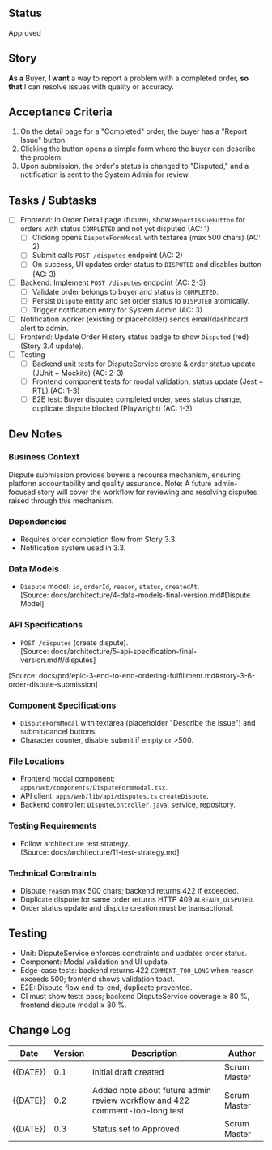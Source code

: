 ## Status
Approved

## Story
**As a** Buyer,
**I want** a way to report a problem with a completed order,
**so that** I can resolve issues with quality or accuracy.

## Acceptance Criteria
1. On the detail page for a "Completed" order, the buyer has a "Report Issue" button.
2. Clicking the button opens a simple form where the buyer can describe the problem.
3. Upon submission, the order's status is changed to "Disputed," and a notification is sent to the System Admin for review.

## Tasks / Subtasks
- [ ] Frontend: In Order Detail page (future), show `ReportIssueButton` for orders with status `COMPLETED` and not yet disputed (AC: 1)
  - [ ] Clicking opens `DisputeFormModal` with textarea (max 500 chars) (AC: 2)
  - [ ] Submit calls `POST /disputes` endpoint (AC: 2)
  - [ ] On success, UI updates order status to `DISPUTED` and disables button (AC: 3)
- [ ] Backend: Implement `POST /disputes` endpoint (AC: 2-3)
  - [ ] Validate order belongs to buyer and status is `COMPLETED`.
  - [ ] Persist `Dispute` entity and set order status to `DISPUTED` atomically.
  - [ ] Trigger notification entry for System Admin (AC: 3)
- [ ] Notification worker (existing or placeholder) sends email/dashboard alert to admin.
- [ ] Frontend: Update Order History status badge to show `Disputed` (red) (Story 3.4 update).
- [ ] Testing
  - [ ] Backend unit tests for DisputeService create & order status update (JUnit + Mockito) (AC: 2-3)
  - [ ] Frontend component tests for modal validation, status update (Jest + RTL) (AC: 1-3)
  - [ ] E2E test: Buyer disputes completed order, sees status change, duplicate dispute blocked (Playwright) (AC: 1-3)

## Dev Notes
### Business Context
Dispute submission provides buyers a recourse mechanism, ensuring platform accountability and quality assurance.
Note: A future admin-focused story will cover the workflow for reviewing and resolving disputes raised through this mechanism.

### Dependencies
- Requires order completion flow from Story 3.3.
- Notification system used in 3.3.

### Data Models
- `Dispute` model: `id`, `orderId`, `reason`, `status`, `createdAt`.  
  [Source: docs/architecture/4-data-models-final-version.md#Dispute Model]

### API Specifications
- `POST /disputes` (create dispute).  
  [Source: docs/architecture/5-api-specification-final-version.md#/disputes]

[Source: docs/prd/epic-3-end-to-end-ordering-fulfillment.md#story-3-6-order-dispute-submission]

### Component Specifications
- `DisputeFormModal` with textarea (placeholder "Describe the issue") and submit/cancel buttons.
- Character counter, disable submit if empty or >500.

### File Locations
- Frontend modal component: `apps/web/components/DisputeFormModal.tsx`.
- API client: `apps/web/lib/api/disputes.ts` `createDispute`.
- Backend controller: `DisputeController.java`, service, repository.

### Testing Requirements
- Follow architecture test strategy.  
  [Source: docs/architecture/11-test-strategy.md]

### Technical Constraints
- Dispute `reason` max 500 chars; backend returns 422 if exceeded.
- Duplicate dispute for same order returns HTTP 409 `ALREADY_DISPUTED`.
- Order status update and dispute creation must be transactional.

## Testing
- Unit: DisputeService enforces constraints and updates order status.
- Component: Modal validation and UI update.
- Edge-case tests: backend returns 422 `COMMENT_TOO_LONG` when reason exceeds 500; frontend shows validation toast.
- E2E: Dispute flow end-to-end, duplicate prevented.
- CI must show tests pass; backend DisputeService coverage ≥ 80 %, frontend dispute modal ≥ 80 %.

## Change Log
| Date | Version | Description | Author |
|------|---------|-------------|--------|
| {{DATE}} | 0.1 | Initial draft created | Scrum Master | 
| {{DATE}} | 0.2 | Added note about future admin review workflow and 422 comment-too-long test | Scrum Master | 
| {{DATE}} | 0.3 | Status set to Approved | Scrum Master | 
